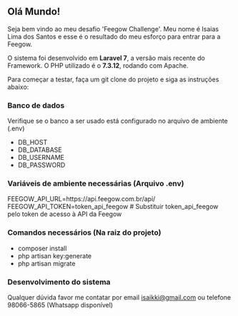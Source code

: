 <h2>Olá Mundo!</h2>
<p>Seja bem vindo ao meu desafio 'Feegow Challenge'. Meu nome é Isaias Lima dos Santos e esse é o resultado do meu esforço para entrar para a Feegow.</p>
<p>O sistema foi desenvolvido em <b>Laravel 7</b>, a versão mais recente do Framework. O PHP utilizado é o <b>7.3.12</b>, rodando com Apache.</p>
<p>Para começar a testar, faça um git clone do projeto e siga as instruções abaixo:</p>

<h3>Banco de dados</h3>
<p>Verifique se o banco a ser usado está configurado no arquivo de ambiente (.env)</p>
<ul>
    <li>DB_HOST</li>
    <li>DB_DATABASE</li>
    <li>DB_USERNAME</li>
    <li>DB_PASSWORD</li>
</ul>

<h3>Variáveis de ambiente necessárias (Arquivo .env)</h3>
FEEGOW_API_URL=https://api.feegow.com.br/api/<br/>
FEEGOW_API_TOKEN=token_api_feegow # Substituir token_api_feegow pelo token de acesso à API da Feegow

<h3>Comandos necessários (Na raiz do projeto)</h3>
<ul>
    <li>composer install</li>
    <li>php artisan key:generate</li>
    <li>php artisan migrate</li>
</ul>

<h3>Desenvolvimento do sistema</h3>

<p>Qualquer dúvida favor me contatar por email <a href="mailto:isaikki@gmail.com">isaikki@gmail.com</a> ou telefone 98066-5865 (Whatsapp disponível)</p>